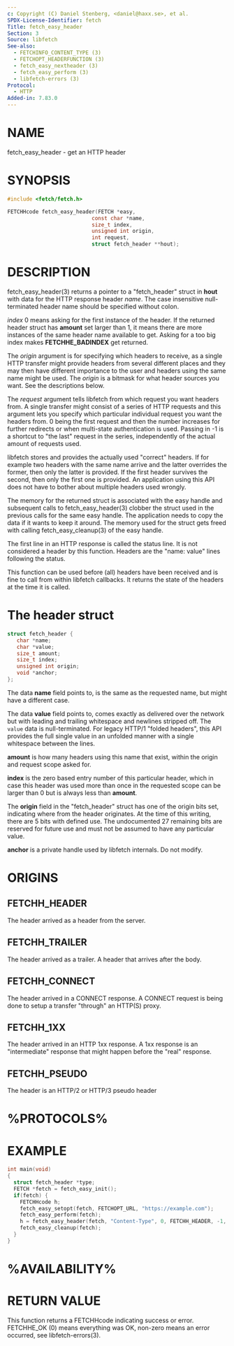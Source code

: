 ```yaml
---
c: Copyright (C) Daniel Stenberg, <daniel@haxx.se>, et al.
SPDX-License-Identifier: fetch
Title: fetch_easy_header
Section: 3
Source: libfetch
See-also:
  - FETCHINFO_CONTENT_TYPE (3)
  - FETCHOPT_HEADERFUNCTION (3)
  - fetch_easy_nextheader (3)
  - fetch_easy_perform (3)
  - libfetch-errors (3)
Protocol:
  - HTTP
Added-in: 7.83.0
---
```


# NAME

fetch_easy_header - get an HTTP header

# SYNOPSIS

~~~c
#include <fetch/fetch.h>

FETCHHcode fetch_easy_header(FETCH *easy,
                           const char *name,
                           size_t index,
                           unsigned int origin,
                           int request,
                           struct fetch_header **hout);
~~~

# DESCRIPTION

fetch_easy_header(3) returns a pointer to a "fetch_header" struct in **hout**
with data for the HTTP response header *name*. The case insensitive
null-terminated header name should be specified without colon.

*index* 0 means asking for the first instance of the header. If the returned
header struct has **amount** set larger than 1, it means there are more
instances of the same header name available to get. Asking for a too big index
makes **FETCHHE_BADINDEX** get returned.

The *origin* argument is for specifying which headers to receive, as a single
HTTP transfer might provide headers from several different places and they may
then have different importance to the user and headers using the same name
might be used. The *origin* is a bitmask for what header sources you want. See
the descriptions below.

The *request* argument tells libfetch from which request you want headers
from. A single transfer might consist of a series of HTTP requests and this
argument lets you specify which particular individual request you want the
headers from. 0 being the first request and then the number increases for
further redirects or when multi-state authentication is used. Passing in -1 is
a shortcut to "the last" request in the series, independently of the actual
amount of requests used.

libfetch stores and provides the actually used "correct" headers. If for
example two headers with the same name arrive and the latter overrides the
former, then only the latter is provided. If the first header survives the
second, then only the first one is provided. An application using this API
does not have to bother about multiple headers used wrongly.

The memory for the returned struct is associated with the easy handle and
subsequent calls to fetch_easy_header(3) clobber the struct used in the
previous calls for the same easy handle. The application needs to copy the data if
it wants to keep it around. The memory used for the struct gets freed with
calling fetch_easy_cleanup(3) of the easy handle.

The first line in an HTTP response is called the status line. It is not
considered a header by this function. Headers are the "name: value" lines
following the status.

This function can be used before (all) headers have been received and is fine
to call from within libfetch callbacks. It returns the state of the headers at
the time it is called.

# The header struct

~~~c
struct fetch_header {
   char *name;
   char *value;
   size_t amount;
   size_t index;
   unsigned int origin;
   void *anchor;
};
~~~

The data **name** field points to, is the same as the requested name, but
might have a different case.

The data **value** field points to, comes exactly as delivered over the
network but with leading and trailing whitespace and newlines stripped
off. The `value` data is null-terminated. For legacy HTTP/1 "folded headers",
this API provides the full single value in an unfolded manner with a single
whitespace between the lines.

**amount** is how many headers using this name that exist, within the origin
and request scope asked for.

**index** is the zero based entry number of this particular header, which in
case this header was used more than once in the requested scope can be larger
than 0 but is always less than **amount**.

The **origin** field in the "fetch_header" struct has one of the origin bits
set, indicating where from the header originates. At the time of this writing,
there are 5 bits with defined use. The undocumented 27 remaining bits are
reserved for future use and must not be assumed to have any particular value.

**anchor** is a private handle used by libfetch internals. Do not modify.

# ORIGINS

## FETCHH_HEADER

The header arrived as a header from the server.

## FETCHH_TRAILER

The header arrived as a trailer. A header that arrives after the body.

## FETCHH_CONNECT

The header arrived in a CONNECT response. A CONNECT request is being done to
setup a transfer "through" an HTTP(S) proxy.

## FETCHH_1XX

The header arrived in an HTTP 1xx response. A 1xx response is an "intermediate"
response that might happen before the "real" response.

## FETCHH_PSEUDO

The header is an HTTP/2 or HTTP/3 pseudo header

# %PROTOCOLS%

# EXAMPLE

~~~c
int main(void)
{
  struct fetch_header *type;
  FETCH *fetch = fetch_easy_init();
  if(fetch) {
    FETCHHcode h;
    fetch_easy_setopt(fetch, FETCHOPT_URL, "https://example.com");
    fetch_easy_perform(fetch);
    h = fetch_easy_header(fetch, "Content-Type", 0, FETCHH_HEADER, -1, &type);
    fetch_easy_cleanup(fetch);
  }
}
~~~

# %AVAILABILITY%

# RETURN VALUE

This function returns a FETCHHcode indicating success or error. FETCHHE_OK (0)
means everything was OK, non-zero means an error occurred, see
libfetch-errors(3).
